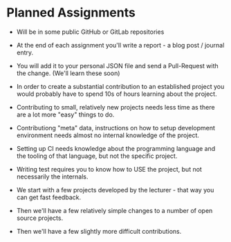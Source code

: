 # Planned Assignments


* Will be in some public GitHub or GitLab repositories
* At the end of each assignment you'll write a report - a blog post / journal entry.
* You will add it to your personal JSON file and send a Pull-Request with the change. (We'll learn these soon)

* In order to create a substantial contribution to an established project you would probably have to spend 10s of hours learning about the project.
* Contributing to small, relatively new projects needs less time as there are a lot more "easy" things to do.
* Contributiong "meta" data, instructions on how to setup development environment needs almost no internal knowledge of the project.
* Setting up CI needs knowledge about the programming language and the tooling of that language, but not the specific project.
* Writing test requires you to know how to USE the project, but not necessarily the internals.

* We start with a few projects developed by the lecturer - that way you can get fast feedback.
* Then we'll have a few relatively simple changes to a number of open source projects.
* Then we'll have a few slightly more difficult contributions.


